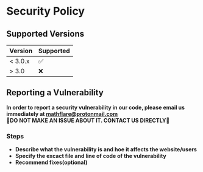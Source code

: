 # Security Policy

## Supported Versions


| Version | Supported          |
| ------- | ------------------ |
| < 3.0.x   | :white_check_mark: |
| > 3.0   | :x:                |

## Reporting a Vulnerability

**In order to report a security vulnerability in our code, please email us immediately at mathflare@protonmail.com** <br />
**🚧DO NOT MAKE AN ISSUE ABOUT IT. CONTACT US DIRECTLY🚧**

### Steps

- **Describe what the vulnerability is and hoe it affects the website/users**
- **Specify the excact file and line of code of the vulnerability**
- **Recommend fixes(optional)**
